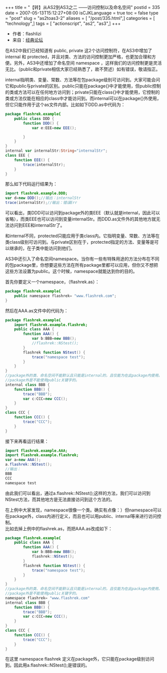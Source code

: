 +++
title = "【转】从AS2到AS3之二 ——访问控制以及命名空间"
postid = 335
date = 2007-05-13T15:12:27+08:00
isCJKLanguage = true
toc = false
type = "post"
slug = "as2toas3-2"
aliases = [ "/post/335.html",]
categories = [ "technology",]
tags = [ "actionscript", "as2", "as3",]
+++


- 作者：flashlizi
- 来自：[经典论坛](http://bbs.blueidea.com/thread-2740982-1-1.html)

在AS2中我们已经知道有 public, private 这2个访问控制符，在AS3中增加了 internal 和 protected，并且对类、方法的访问控制更加严格，也更加合理和方便。另外，AS3中还增加了命名空间 namespace ，这样我们的访问控制更是灵活无比。（public和private相信大家已经熟悉了，故不赘述）如有错误，敬请指正。

internal指明类、变量、常数、方法等在包package级别可访问到。大家可能会问它和public与private的区别。public只能在package{}中才能使用，但public控制的类或方法可以在任何地方访问到；private只能在class{}中才能使用，它控制的类或方法仅能在相应的class中才能访问到。而internal可以在package{}外使用，但它只能作用于这个as文件内部。比如如下DDD.as中代码为：<!--more-->

``` ActionScript
package flashrek.example{
    public class DDD {
        function DDD() {
            var e:EEE=new EEE();

        }
    }
}
internal var internalStr:String="internalStr";
class EEE {
    function EEE() {
        trace(internalStr);
    }
}
```

那么如下代码运行结果为：

``` ActionScript
import flashrek.example.DDD;
var d=new DDD();//输出：internalStr
trace(internalStr);//输出：错误Err
```

可以看出，类DDD可以访问到package外的类EEE（默认就是internal，因此可以省略），而类EEE也可以访问到变量internalStr。而DDD.as文件外的其他地方就无法访问到EEE和internalStr了。

和internal不同，protected只能应用于类class内。它指明变量、常数、方法等在类class级别可访问到。与private区别在于，protected指定的方法、变量等是可以继承的，在子类中能访问到他们。

AS3中还引入了命名空间namespace。当你有一些有特殊用途的方法分布在不同的包package里，你想要这些方法在所有package里都可以应用，但你又不想把这些方法设置为public。这个时候，namespace就能达到你的目的。

首先你要定义一个namespace，（flashrek.as）：

``` ActionScript
package flashrek.example{
    public namespace flashrek= "www.flashrek.com";
}
```

然后在AAA.as文件中的代码为：

``` ActionScript
package flashrek.example{
    import flashrek.example.flashrek;
    public class AAA {        
        function AAA() {
            var b:BBB=new BBB();
            //flashrek::NStest();
        }
        flashrek function NStest() {
            trace("namespace test");
        }
    }
}
//package外的类、命名空间不能默认且只能是internal的，且仅能为在此package内使用。
//package外是不能使用public关键字的。
internal class BBB {
    function BBB() {
        trace("BBB");
        var c:CCC=new CCC();
    }
}
class CCC {
    function CCC() {
        trace("CCC");
    }
}
```

接下来再看运行结果：

``` ActionScript
import flashrek.example.AAA;
import flashrek.example.flashrek;
var a=new AAA();
a.flashrek::NStest();
//输出：
BBB
CCC
namespace test
```

由此我们可以看出，通过a.flashrek::NStest();这样的方法，我们可以访问到NStest方法，而其他地方是无法直接访问到这个方法的。

在上例中大家发现，namespace很像一个类。确实有点像：）但namespace可以在package外，class内进行定义，而且也可以用public、internal等来进行访问控制。  
比如去掉上例中的flashrek.as，而把AAA.as改成如下：

``` ActionScript
package flashrek.example{    
    public class AAA {        
        function AAA() {
            var b:BBB=new BBB();
            flashrek::NStest();
        }
        flashrek function NStest() {
            trace("namespace test");
        }
    }
}
//package外的类、命名空间不能默认且只能是internal的，且仅能为在此package内使用。
//package外是不能使用public关键字的。
namespace flashrek= "www.flashrek.com"
internal class BBB {
    function BBB() {
        trace("BBB");
        var c:CCC=new CCC();
    }
}
class CCC {
    function CCC() {
        trace("CCC");
    }
}
```

在这里 namespace flashrek 定义在package外，它只能在package级别访问到。因此用a.flashrek::NStest();是错误的。

